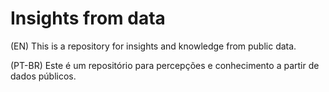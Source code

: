 # Insights from data

(EN) This is a repository for insights and knowledge from public data. 

(PT-BR) Este é um repositório para percepções e conhecimento a partir de dados públicos.

